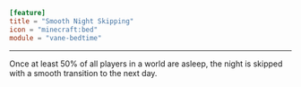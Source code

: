 ```toml
[feature]
title = "Smooth Night Skipping"
icon = "minecraft:bed"
module = "vane-bedtime"
```
---
Once at least 50% of all players in a world are asleep, the night is skipped with a smooth transition to the next day.
